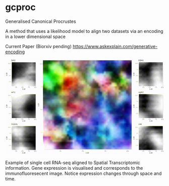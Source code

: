 # gcproc
Generalised Canonical Procrustes

A method that uses a likelihood model to align two datasets via an encoding in a lower dimensional space

Current Paper (Biorxiv pending)
https://www.askexplain.com/generative-encoding

![](main_splatter.gif)

Example of single cell RNA-seq aligned to Spatial Transcriptomic information. Gene expression is visualised and corresponds to the immunofluoresecent image. Notice expression changes through space and time.
